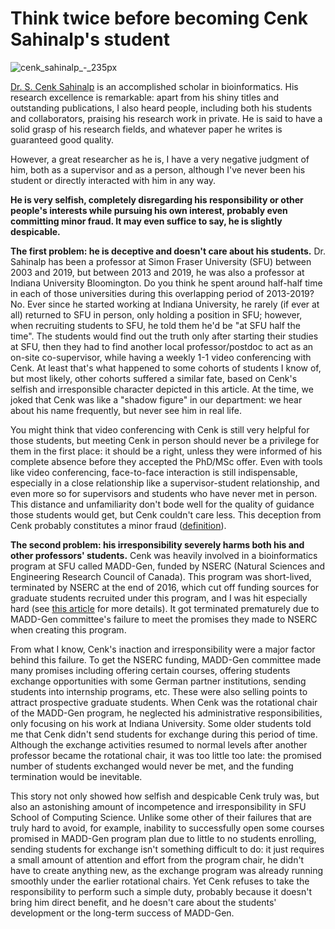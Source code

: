 # Think twice before becoming Cenk Sahinalp's student

![cenk_sahinalp_-_235px](https://github.com/simonfqy/bare_bone_blog/assets/10753120/7f973a64-f583-4fd9-8ec9-65cb4a08c32c)

[Dr. S. Cenk Sahinalp](https://ccr.cancer.gov/staff-directory/s-cenk-sahinalp) is an accomplished scholar in bioinformatics. His research excellence is remarkable: apart from his shiny titles and outstanding publications, I also heard people, including both his students and collaborators, praising his research work in private. He is said to have a solid grasp of his research fields, and whatever paper he writes is guaranteed good quality.

However, a great researcher as he is, I have a very negative judgment of him, both as a supervisor and as a person, although I've never been his student or directly interacted with him in any way.

**He is very selfish, completely disregarding his responsibility or other people's interests while pursuing his own interest, probably even committing minor fraud. It may even suffice to say, he is slightly despicable.**

**The first problem: he is deceptive and doesn't care about his students.** Dr. Sahinalp has been a professor at Simon Fraser University (SFU) between 2003 and 2019, but between 2013 and 2019, he was also a professor at Indiana University Bloomington. Do you think he spent around half-half time in each of those universities during this overlapping period of 2013-2019? No. Ever since he started working at Indiana University, he rarely (if ever at all) returned to SFU in person, only holding a position in SFU; however, when recruiting students to SFU, he told them he'd be "at SFU half the time". The students would find out the truth only after starting their studies at SFU, then they had to find another local professor/postdoc to act as an on-site co-supervisor, while having a weekly 1-1 video conferencing with Cenk. At least that's what happened to some cohorts of students I know of, but most likely, other cohorts suffered a similar fate, based on Cenk's selfish and irresponsible character depicted in this article. At the time, we joked that Cenk was like a "shadow figure" in our department: we hear about his name frequently, but never see him in real life.

You might think that video conferencing with Cenk is still very helpful for those students, but meeting Cenk in person should never be a privilege for them in the first place: it should be a right, unless they were informed of his complete absence before they accepted the PhD/MSc offer. Even with tools like video conferencing, face-to-face interaction is still indispensable, especially in a close relationship like a supervisor-student relationship, and even more so for supervisors and students who have never met in person. This distance and unfamiliarity don't bode well for the quality of guidance those students would get, but Cenk couldn't care less. This deception from Cenk probably constitutes a minor fraud ([definition](https://laws-lois.justice.gc.ca/eng/acts/c-46/section-380.html)).

**The second problem: his irresponsibility severely harms both his and other professors' students.** Cenk was heavily involved in a bioinformatics program at SFU called MADD-Gen, funded by NSERC (Natural Sciences and Engineering Research Council of Canada). This program was short-lived, terminated by NSERC at the end of 2016, which cut off funding sources for graduate students recruited under this program, and I was hit especially hard (see [this article](https://github.com/simonfqy/bare_bone_blog/blob/main/About%20Martin%20Ester%20and%20Academia/Martin%20Ester's%20breach%20of%20law%20and%20lessons%20I%20learned%20from%20my%20legal%20claim.md) for more details). It got terminated prematurely due to MADD-Gen committee's failure to meet the promises they made to NSERC when creating this program. 

From what I know, Cenk's inaction and irresponsibility were a major factor behind this failure. To get the NSERC funding, MADD-Gen committee made many promises including offering certain courses, offering students exchange opportunities with some German partner institutions, sending students into internship programs, etc. These were also selling points to attract prospective graduate students. When Cenk was the rotational chair of the MADD-Gen program, he neglected his administrative responsibilities, only focusing on his work at Indiana University. Some older students told me that Cenk didn't send students for exchange during this period of time. Although the exchange activities resumed to normal levels after another professor became the rotational chair, it was too little too late: the promised number of students exchanged would never be met, and the funding termination would be inevitable.

This story not only showed how selfish and despicable Cenk truly was, but also an astonishing amount of incompetence and irresponsibility in SFU School of Computing Science. Unlike some other of their failures that are truly hard to avoid, for example, inability to successfully open some courses promised in MADD-Gen program plan due to little to no students enrolling, sending students for exchange isn't something difficult to do: it just requires a small amount of attention and effort from the program chair, he didn't have to create anything new, as the exchange program was already running smoothly under the earlier rotational chairs. Yet Cenk refuses to take the responsibility to perform such a simple duty, probably because it doesn't bring him direct benefit, and he doesn't care about the students' development or the long-term success of MADD-Gen.
